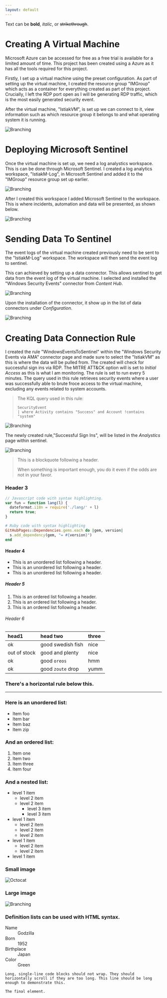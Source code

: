 ```yaml
---
layout: default
---
```


Text can be **bold**, _italic_, or ~~strikethrough~~.

# Creating A Virtual Machine

Microsoft Azure can be accessed for free as a free trial is available for a limited amount of time. This project has been created using a Azure as it has all the tools required for this project. 

Firstly, I set up a virtual machine using the preset configuration. As part of setting up the virtual machine, I created the resource group "IMGroup" which acts as a container for everything created as part of this project. Crucially, I left the RDP port open as I will be generating RDP traffic, which is the most easily generated security event. 

After the virtual machine, "IstiakVM", is set up we can connect to it, view information such as which resource group it belongs to and what operating system it is running.

![Branching](1_VM_ss.png)

# Deploying Microsoft Sentinel

Once the virtual machine is set up, we need a log analystics workspace. This is can be done through Microsoft Sentinel. I created a log analytics workspace, "IstiakM-Log", in Microsoft Sentinel and added it to the "IMGroup" resource group set up earlier.

![Branching](2_Log_Analytics_Workspace.png)

After I created this workspace I added Microsoft Sentinel to the workspace. This is where incidents, automation and data will be presented, as shown below.

![Branching](7_Sentinel_Overview.png)

# Sending Data To Sentinel

The event logs of the virtual machine created previously need to be sent to the "IstiakM-Log" workspace. The workspace will then send the event log to sentinel.

This can achieved by setting up a data connector. This allows sentinel to get data from the event log of the virtual machine. I selected and installed the "Windows Security Events" connector from _Content Hub_.

![Branching](3_Install_Data_Connector.png)

Upon the installation of the connector, it show up in the list of data connectors under _Configuration_.

![Branching](3_Install_Data_Connector_Pt2.png)

# Creating Data Connection Rule

I created the rule "WindowsEventsToSentinel" within the "Windows Security Events via AMA" connector page and made sure to select the "IstiakVM" as this is where the data will be pulled from. The created will check for successful sign ins via RDP. The MITRE ATT&CK option will is set to _Initial Access_ as this is what I am monitoring. The rule is set to run every 5 minutes. The query used in this rule retrieves security events where a user was successfully able to brute froce access to the virtual machine, excluding any events related to system accounts. 


> The KQL query used in this rule:
> ```kql
> SecurityEvent 
> | where Activity contains "Success" and Account !contains "system"
> ```

![Branching](4_Creating_Data_Connection_Rule.png)

The newly created rule,"Successful Sign Ins", will be listed in the _Analystics_ page within sentinel.

![Branching](5_Log_In_Rule.png)

> This is a blockquote following a header.
>
> When something is important enough, you do it even if the odds are not in your favor.

### Header 3

```js
// Javascript code with syntax highlighting.
var fun = function lang(l) {
  dateformat.i18n = require('./lang/' + l)
  return true;
}
```

```ruby
# Ruby code with syntax highlighting
GitHubPages::Dependencies.gems.each do |gem, version|
  s.add_dependency(gem, "= #{version}")
end
```

#### Header 4

*   This is an unordered list following a header.
*   This is an unordered list following a header.
*   This is an unordered list following a header.

##### Header 5

1.  This is an ordered list following a header.
2.  This is an ordered list following a header.
3.  This is an ordered list following a header.

###### Header 6

| head1        | head two          | three |
|:-------------|:------------------|:------|
| ok           | good swedish fish | nice  |
| out of stock | good and plenty   | nice  |
| ok           | good `oreos`      | hmm   |
| ok           | good `zoute` drop | yumm  |

### There's a horizontal rule below this.

* * *

### Here is an unordered list:

*   Item foo
*   Item bar
*   Item baz
*   Item zip

### And an ordered list:

1.  Item one
1.  Item two
1.  Item three
1.  Item four

### And a nested list:

- level 1 item
  - level 2 item
  - level 2 item
    - level 3 item
    - level 3 item
- level 1 item
  - level 2 item
  - level 2 item
  - level 2 item
- level 1 item
  - level 2 item
  - level 2 item
- level 1 item

### Small image

![Octocat](https://github.githubassets.com/images/icons/emoji/octocat.png)

### Large image

![Branching](https://guides.github.com/activities/hello-world/branching.png)


### Definition lists can be used with HTML syntax.

<dl>
<dt>Name</dt>
<dd>Godzilla</dd>
<dt>Born</dt>
<dd>1952</dd>
<dt>Birthplace</dt>
<dd>Japan</dd>
<dt>Color</dt>
<dd>Green</dd>
</dl>

```
Long, single-line code blocks should not wrap. They should horizontally scroll if they are too long. This line should be long enough to demonstrate this.
```

```
The final element.
```
